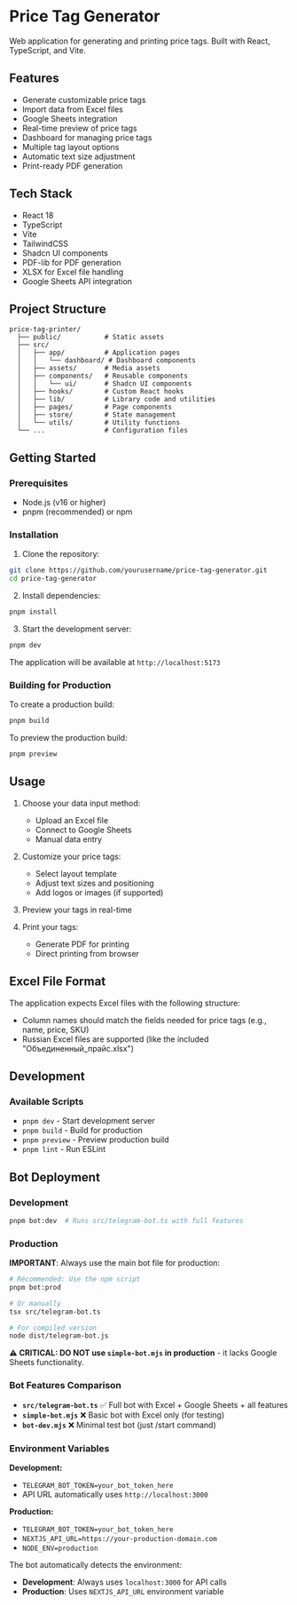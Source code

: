 # Price Tag Generator

Web application for generating and printing price tags. Built with React, TypeScript, and Vite.

## Features

- Generate customizable price tags
- Import data from Excel files
- Google Sheets integration
- Real-time preview of price tags
- Dashboard for managing price tags
- Multiple tag layout options
- Automatic text size adjustment
- Print-ready PDF generation

## Tech Stack

- React 18
- TypeScript
- Vite
- TailwindCSS
- Shadcn UI components
- PDF-lib for PDF generation
- XLSX for Excel file handling
- Google Sheets API integration

## Project Structure

```
price-tag-printer/
  ├── public/           # Static assets
  ├── src/
  │   ├── app/          # Application pages
  │   │   └── dashboard/ # Dashboard components
  │   ├── assets/       # Media assets
  │   ├── components/   # Reusable components
  │   │   └── ui/       # Shadcn UI components
  │   ├── hooks/        # Custom React hooks
  │   ├── lib/          # Library code and utilities
  │   ├── pages/        # Page components
  │   ├── store/        # State management
  │   └── utils/        # Utility functions
  └── ...               # Configuration files
```

## Getting Started

### Prerequisites

- Node.js (v16 or higher)
- pnpm (recommended) or npm

### Installation

1. Clone the repository:

```bash
git clone https://github.com/yourusername/price-tag-generator.git
cd price-tag-generator
```

2. Install dependencies:

```bash
pnpm install
```

3. Start the development server:

```bash
pnpm dev
```

The application will be available at `http://localhost:5173`

### Building for Production

To create a production build:

```bash
pnpm build
```

To preview the production build:

```bash
pnpm preview
```

## Usage

1. Choose your data input method:
   - Upload an Excel file
   - Connect to Google Sheets
   - Manual data entry

2. Customize your price tags:
   - Select layout template
   - Adjust text sizes and positioning
   - Add logos or images (if supported)

3. Preview your tags in real-time

4. Print your tags:
   - Generate PDF for printing
   - Direct printing from browser

## Excel File Format

The application expects Excel files with the following structure:
- Column names should match the fields needed for price tags (e.g., name, price, SKU)
- Russian Excel files are supported (like the included "Объединенный_прайс.xlsx")

## Development

### Available Scripts

- `pnpm dev` - Start development server
- `pnpm build` - Build for production
- `pnpm preview` - Preview production build
- `pnpm lint` - Run ESLint

## Bot Deployment

### Development
```bash
pnpm bot:dev  # Runs src/telegram-bot.ts with full features
```

### Production
**IMPORTANT**: Always use the main bot file for production:

```bash
# Recommended: Use the npm script
pnpm bot:prod

# Or manually
tsx src/telegram-bot.ts

# For compiled version
node dist/telegram-bot.js
```

**⚠️ CRITICAL: DO NOT use `simple-bot.mjs` in production** - it lacks Google Sheets functionality.

### Bot Features Comparison
- **`src/telegram-bot.ts`** ✅ Full bot with Excel + Google Sheets + all features
- **`simple-bot.mjs`** ❌ Basic bot with Excel only (for testing)
- **`bot-dev.mjs`** ❌ Minimal test bot (just /start command)

### Environment Variables

**Development:**
- `TELEGRAM_BOT_TOKEN=your_bot_token_here`
- API URL automatically uses `http://localhost:3000`

**Production:**
- `TELEGRAM_BOT_TOKEN=your_bot_token_here`
- `NEXTJS_API_URL=https://your-production-domain.com`
- `NODE_ENV=production`

The bot automatically detects the environment:
- **Development**: Always uses `localhost:3000` for API calls
- **Production**: Uses `NEXTJS_API_URL` environment variable
